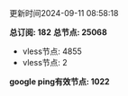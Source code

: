 更新时间2024-09-11 08:58:18

**总订阅: 182**
**总节点: 25068**
- vless节点: 4855
- vless节点: 2

**google ping有效节点: 1022**

